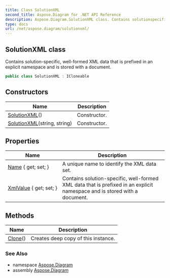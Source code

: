 ```yaml
---
title: Class SolutionXML
second_title: Aspose.Diagram for .NET API Reference
description: Aspose.Diagram.SolutionXML class. Contains solutionspecific wellformed XML data that is prefixed in an explicit namespace and is stored with a document
type: docs
url: /net/aspose.diagram/solutionxml/
---
```

## SolutionXML class

Contains solution-specific, well-formed XML data that is prefixed in an explicit namespace and is stored with a document.

```csharp
public class SolutionXML : ICloneable
```

## Constructors

| Name | Description |
| --- | --- |
| [SolutionXML](solutionxml/#constructor)() | Constructor. |
| [SolutionXML](solutionxml/#constructor_1)(string, string) | Constructor. |

## Properties

| Name | Description |
| --- | --- |
| [Name](../../aspose.diagram/solutionxml/name/) { get; set; } | A unique name to identify the XML data set. |
| [XmlValue](../../aspose.diagram/solutionxml/xmlvalue/) { get; set; } | Contains solution-specific, well-formed XML data that is prefixed in an explicit namespace and is stored with a document. |

## Methods

| Name | Description |
| --- | --- |
| [Clone](../../aspose.diagram/solutionxml/clone/)() | Creates deep copy of this instance. |

### See Also

* namespace [Aspose.Diagram](../../aspose.diagram/)
* assembly [Aspose.Diagram](../../)


